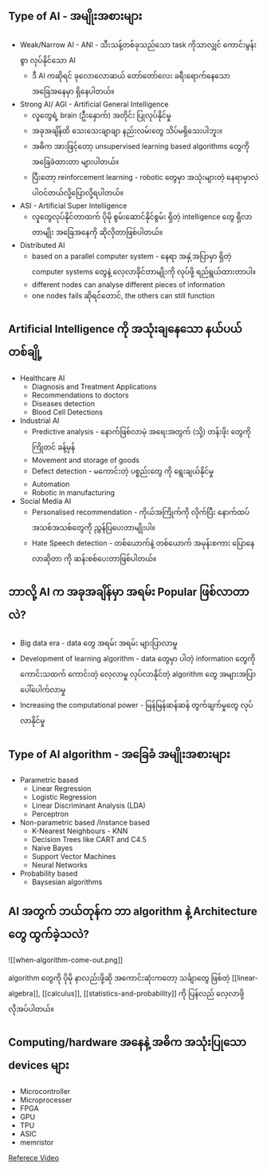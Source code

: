 Type of AI - အမျိုးအစားများ
-------

- Weak/Narrow AI - ANI - သီးသန့်တစ်ခုသည်သော task ကိုသာလျှင် ကောင်းမွန်းစွာ လုပ်နိုင်သော AI
	- ဒီ AI ကဆိုရင် ခုလောလောဆယ် တော်တော်လေး ခရီးရောက်နေသော အခြေအနေမှာ ရှိနေပါတယ်။
-  Strong AI/ AGI - Artificial General Intelligence  
	- လူတွေရဲ့ brain (ဦးနှောက်) အတိုင်း ပြုလုပ်နိုင်မှု
	- အခုအချိန်ထိ သေးသေးချာချာ နည်းလမ်းတွေ သိပ်မရှိသေးပါဘူး။
	- အဓိက အားဖြင့်တော့ unsupervised learning based algorithms တွေကို အခြေခံထားတာ များပါတယ်။
	- ပြီးတော့ reinforcement learning - robotic တွေမှာ အသုံးများတဲ့ နေရာမှာလဲ ပါဝင်တယ်လို့ပြောလို့ရပါတယ်။
- ASI - Artificial Super Intelligence 
	- လူတွေလုပ်နိုင်တာထက် ပိုမို စွမ်းဆောင်နိုင်စွမ်း ရှိတဲ့ intelligence တွေ ရှိလာတာမျိုး အခြေအနေကို ဆိုလိုတာဖြစ်ပါတယ်။
- Distributed AI 
	- based on a parallel computer system - နေရာ အနှံ့အပြာမှာ ရှိတဲ့ computer systems တွေနဲ့ လေ့လာခိုင်တာမျိုးကို လုပ်ဖို့ ရည်ရွယ်ထားတာပါ။
	- different nodes can analyse different pieces of information 
	-  one nodes fails ဆိုရင်တောင်, the others can still function 

Artificial Intelligence ကို အသုံးချနေသော နယ်ပယ်တစ်ချို့
------
- Healthcare AI
	- Diagnosis and Treatment Applications
	- Recommendations to doctors
	- Diseases detection
	- Blood Cell Detections
- Industrial AI
	- Predictive analysis - နောက်ဖြစ်လာမဲ့ အရေးအတွက် (သို့) တန်းဖိုး တွေကို ကြိုတင် ခန့်မှန်
	- Movement and storage of goods  
	- Defect detection - မကောင်းတဲ့ ပစ္စည်းတွေ ကို ရွေးချယ်နိုင်မှု
	- Automation 
	- Robotic in manufacturing
- Social Media AI
	- Personalised recommendation - ကိုယ်အကြိုက်ကို လိုက်ပြီး နောက်ထပ် အသစ်အသစ်တွေကို ညွှန်ပြပေးတာမျိုးပါ။
	- Hate Speech detection - တစ်ယောက်နဲ့ တစ်ယောက် အမုန်းစကား ပြောနေလာဆိုတာ ကို ဆန်းစစ်ပေးတာဖြစ်ပါတယ်။

ဘာလို့ AI က အခုအချိန်မှာ အရမ်း  Popular ဖြစ်လာတာလဲ?
-----

- Big data era - data တွေ အရမ်း အရမ်း များပြာလာမှု 
- Development of learning algorithm - data တွေမှာ ပါတဲ့ information တွေကို  ကောင်းသထက် ကောင်းတဲ့ လေ့လာမှု လုပ်လာနိုင်တဲ့ algorithm တွေ အများအပြာ ပေါ်ပေါက်လာမှု
- Increasing the computational power  - မြန်မြန်ဆန်ဆန် တွက်ချက်မှုတွေ လုပ်လာနိုင်မှု

Type of AI algorithm - အခြေခံ အမျိုးအစားများ
---

- Parametric  based
	- Linear Regression
	- Logistic Regression
	- Linear Discriminant Analysis (LDA)
	- Perceptron
- Non-parametric based /Instance based
	- K-Nearest Neighbours  - KNN
	- Decision Trees like CART and C4.5
	- Naive Bayes
	- Support Vector Machines
	- Neural Networks
- Probability based
	- Baysesian algorithms

AI အတွက် ဘယ်တုန်က ဘာ algorithm နဲ့ Architecture တွေ ထွက်ခဲ့သလဲ?
----

![[when-algorithm-come-out.png]]

algorithm တွေကို ပိုမို နာလည်းဖို့ဆို အကောင်းဆုံးကတော့ သင်္ချာတွေ ဖြစ်တဲ့ [[linear-algebra]], [[calculus]], [[statistics-and-probability]] ကို ပြန်လည် လေ့လာဖို့ လိုအပ်ပါတယ်။

Computing/hardware အနေနဲ့ အဓိက အသုံးပြုသော devices များ
---
- Microcontroller
- Microprocesser
- FPGA
- GPU
- TPU
- ASIC
- memristor

[Referece Video](https://youtu.be/Uxy6gZFggx0)

